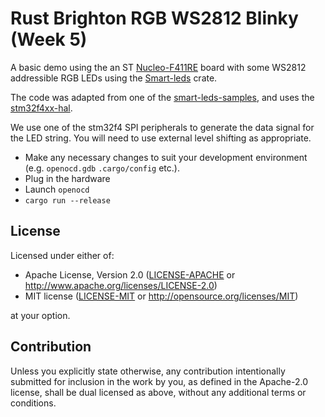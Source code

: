 # Rust Brighton RGB WS2812 Blinky (Week 5)

A basic demo using the an ST [Nucleo-F411RE](https://www.st.com/en/evaluation-tools/nucleo-f411re.html) board with some WS2812 addressible RGB LEDs using the [Smart-leds](https://crates.io/crates/smart-leds) crate.

The code was adapted from one of the [smart-leds-samples](https://github.com/smart-leds-rs/smart-leds-samples), and uses the [stm32f4xx-hal](https://crates.io/crates/stm32f4xx-hal).

We use one of the stm32f4 SPI peripherals to generate the data signal for the LED string.  You will need to use external level shifting as appropriate.

- Make any necessary changes to suit your development environment (e.g. `openocd.gdb` `.cargo/config` etc.).
- Plug in the hardware
- Launch `openocd`
- `cargo run --release`

## License

Licensed under either of:

- Apache License, Version 2.0 ([LICENSE-APACHE](LICENSE-APACHE) or http://www.apache.org/licenses/LICENSE-2.0)
- MIT license ([LICENSE-MIT](LICENSE-MIT) or http://opensource.org/licenses/MIT)

at your option.

## Contribution

Unless you explicitly state otherwise, any contribution intentionally submitted
for inclusion in the work by you, as defined in the Apache-2.0 license, shall be
dual licensed as above, without any additional terms or conditions.
